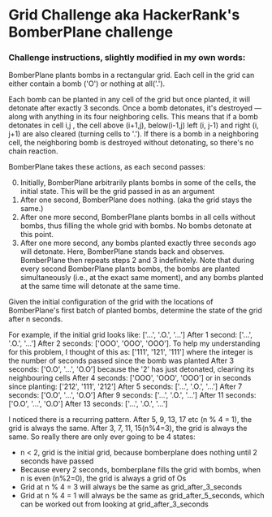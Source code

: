 # Grid Challenge aka HackerRank's BomberPlane challenge

### Challenge instructions, slightly modified in my own words:

BomberPlane plants bombs in a rectangular grid. Each cell in the grid can either contain a bomb ('O') or nothing at all('.').

Each bomb can be planted in any cell of the grid but once planted, it will detonate after exactly 3 seconds. Once a bomb detonates, it's destroyed — along with anything in its four neighboring cells. This means that if a bomb detonates in cell i,j , the cell above (i+1,j), below(i-1,j) left (i, j-1) and right (i, j+1) are also cleared (turning cells to '.'). If there is a bomb in a neighboring cell, the neighboring bomb is destroyed without detonating, so there's no chain reaction.

BomberPlane takes these actions, as each second passes:

0. Initially, BomberPlane arbitrarily plants bombs in some of the cells, the initial state. This will be the grid passed in as an argument
1. After one second, BomberPlane does nothing. (aka the grid stays the same.)
2. After one more second, BomberPlane plants bombs in all cells without bombs, thus filling the whole grid with bombs. No bombs detonate at this point.
3. After one more second, any bombs planted exactly three seconds ago will detonate. Here, BomberPlane stands back and observes.
   BomberPlane then repeats steps 2 and 3 indefinitely.
   Note that during every second BomberPlane plants bombs, the bombs are planted simultaneously (i.e., at the exact same moment), and any bombs planted at the same time will detonate at the same time.

Given the initial configuration of the grid with the locations of BomberPlane's first batch of planted bombs, determine the state of the grid after n seconds.

For example, if the initial grid looks like:
['...', '.O.', '...']
After 1 second: ['...', '.O.', '...']
After 2 seconds: ['OOO', 'OOO', 'OOO']. To help my understanding for this problem, I thought of this as: ['111', '121', '111'] where the integer is the number of seconds passed since the bomb was planted
After 3 seconds: ['O.O', '...', 'O.O'] because the '2' has just detonated, clearing its neighbouring cells
After 4 seconds: ['OOO', 'OOO', 'OOO'] or in seconds since planting: ['212', '111', '212']
After 5 seconds: ['...', '.O.', '...']
After 7 seconds: ['O.O', '...', 'O.O']
After 9 seconds: ['...', '.O.', '...']
After 11 seconds: ['O.O', '...', 'O.O']
After 13 seconds: ['...', '.O.', '...']

I noticed there is a recurring pattern. After 5, 9, 13, 17 etc (n % 4 = 1), the grid is always the same. After 3, 7, 11, 15(n%4=3), the grid is always the same. So really there are only ever going to be 4 states:

- n < 2, grid is the initial grid, because bomberplane does nothing until 2 seconds have passed
- Because every 2 seconds, bomberplane fills the grid with bombs, when n is even (n%2=0), the grid is always a grid of Os
- Grid at n % 4 = 3 will always be the same as grid_after_3_seconds
- Grid at n % 4 = 1 will always be the same as grid_after_5_seconds, which can be worked out from looking at grid_after_3_seconds
